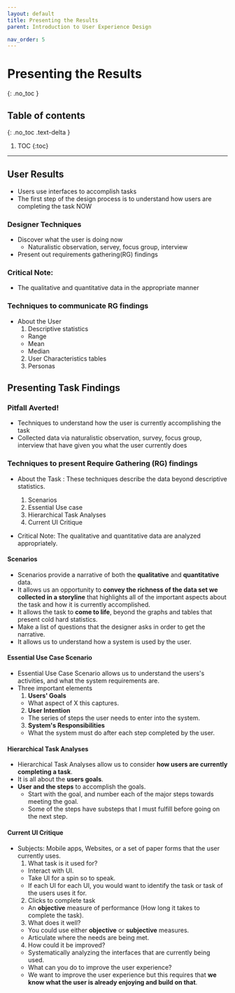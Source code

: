 ```yaml
---
layout: default
title: Presenting the Results
parent: Introduction to User Experience Design

nav_order: 5
---
```


# Presenting the Results
{: .no_toc }

## Table of contents
{: .no_toc .text-delta }

1. TOC
{:toc}

---

## User Results
* Users use interfaces to accomplish tasks
* The first step of the design process is to understand how users are completing the task NOW

### Designer Techniques
* Discover what the user is doing now 
  - Naturalistic observation, servey, focus group, interview
* Present out requirements gathering(RG) findings

### Critical Note: 
* The qualitative and quantitative data in the appropriate manner

### Techniques to communicate RG findings
* About the User
  1. Descriptive statistics
    - Range
    - Mean
    - Median
  2. User Characteristics tables
  3. Personas

## Presenting Task Findings

### Pitfall Averted!
* Techniques to understand how the user is currently accomplishing the task
* Collected data via naturalistic observation, survey, focus group, interview that have given you what the user currently does

### Techniques to present Require Gathering (RG) findings 
* About the Task : These techniques describe the data beyond descriptive statistics.
  1. Scenarios
  2. Essential Use case
  3. Hierarchical Task Analyses
  4. Current UI Critique
  
* Critical Note: The qualitative and quantitative data are analyzed appropriately. 

#### Scenarios 
* Scenarios provide a narrative of both the <b>qualitative</b> and <b>quantitative</b> data.
* It allows us an opportunity to <b>convey the richness of the data set we collected in a storyline</b> that highlights all of the important aspects about the task and how it is currently accomplished. 
* It allows the task to <b>come to life</b>, beyond the graphs and tables that present cold hard statistics. 
* Make a list of questions that the designer asks in order to get the narrative. 
* It allows us to understand how a system is used by the user. 

#### Essential Use Case Scenario
* Essential Use Case Scenario allows us to understand the users's activities, and what the system requirements are. 
* Three important elements
  1. <b>Users' Goals</b>
    - What aspect of X this captures. 
  2. <b>User Intention</b>
    - The series of steps the user needs to enter into the system.
  3. <b>System's Responsibilities</b>
    - What the system must do after each step completed by the user. 
  
#### Hierarchical Task Analyses
* Hierarchical Task Analyses allow us to consider <b>how users are currently completing a task</b>. 
* It is all about the <b>users goals</b>. 
* <b>User and the steps</b> to accomplish the goals.
   - Start with the goal, and number each of the major steps towards meeting the goal. 
   - Some of the steps have substeps that I must fulfill before going on the next step. 
  
#### Current UI Critique
* Subjects: Mobile apps, Websites, or a set of paper forms that the user currently uses.
  1. What task is it used for?
    - Interact with UI. 
    - Take UI for a spin so to speak. 
    - If each UI for each UI, you would want to identify the task or task of the users uses it for.
  2. Clicks to complete task
    - An <b>objective</b> measure of performance (How long it takes to complete the task). 
  3. What does it well?
    - You could use either <b>objective</b> or <b>subjective</b> measures. 
    - Articulate where the needs are being met. 
  4. How could it be improved? 
    - Systematically analyzing the interfaces that are currently being used. 
    - What can you do to improve the user experience?
    - We want to improve the user experience but this requires that <b>we know what the user is already enjoying and build on that</b>. 
   
